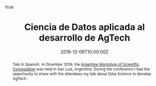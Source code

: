 ---
abstract: Talk in Spanish. In Dicember 2019, the [Argentine Workshop of Scientific Computation](https://tallerargentinocc.github.io/) was held in San Luis, Argentina. During the conference I had the opportunity to share with the attendees my talk about Data Science to develop AgTech. 
all_day: false
authors: []
date: "2019-12-06T10:00:00Z"
event: Argentine Workshop of Scientific Computation. 
event_url: https://tallerargentinocc.github.io/
featured: false
links:
- icon: twitter
  icon_pack: fab
  name: Follow
  url: https://twitter.com/yabellini 
location: Universidad Nacional de San Luis, San Luis, Argentina
math: true
publishDate: "2019-12-06T10:00:00Z"
slides: 
summary: Talk in Spanish. In Dicember 2019, the [Argentine Workshop of Scientific Computation](https://tallerargentinocc.github.io/) was held in San Luis, Argentina. During the conference I had the opportunity to share with the attendees my talk about Data Science to develop AgTech giving examples with my team in EEA Anguil research project.
tags: []
title: Ciencia de Datos aplicada al desarrollo de AgTech
url_code: ""
url_pdf: "TACC22019_Bellini.pdf"
url_slides: ""
url_video: ""
---